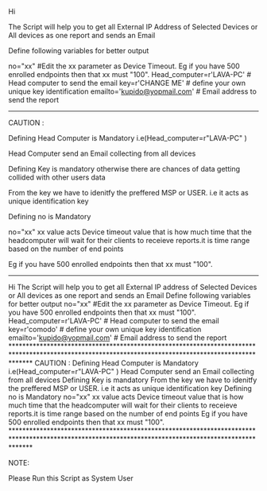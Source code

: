 Hi

The Script will help you to get all External IP Address of Selected Devices or All devices as one report and sends an Email

Define following variables for better output

no="xx"        #Edit the xx parameter as Device Timeout. Eg if you have 500 enrolled endpoints then that xx must "100".
Head_computer=r'LAVA-PC' # Head computer to send the email
key=r'CHANGE ME'   # define your own unique key identification
emailto='kupido@yopmail.com' # Email address to send the report

*****************************************************************************************************************************************************

CAUTION :

Defining Head Computer is Mandatory i.e(Head_computer=r"LAVA-PC" )

Head Computer send an Email collecting from all devices

Defining Key is mandatory otherwise there are chances of data getting collided with other users data

From the key we have to idenitfy the preffered  MSP or USER. i.e it acts as unique identification key

Defining no is Mandatory

no="xx" xx value acts Device timeout value that is how much time that the headcomputer will wait for their clients to receieve reports.it is time range based on the number of end points

Eg if you have 500 enrolled endpoints then that xx must "100".
*****************************************************************************************************************************************************

 

Hi The Script will help you to get all External IP address of Selected Devices or All devices as one report and sends an Email Define following variables for better output no="xx" #Edit the xx parameter as Device Timeout. Eg if you have 500 enrolled endpoints then that xx must "100". Head_computer=r'LAVA-PC' # Head computer to send the email key=r'comodo' # define your own unique key identification emailto='kupido@yopmail.com' # Email address to send the report ***************************************************************************************************************************************************** CAUTION : Defining Head Computer is Mandatory i.e(Head_computer=r"LAVA-PC" ) Head Computer send an Email collecting from all devices Defining Key is mandatory From the key we have to idenitfy the preffered MSP or USER. i.e it acts as unique identification key Defining no is Mandatory no="xx" xx value acts Device timeout value that is how much time that the headcomputer will wait for their clients to receieve reports.it is time range based on the number of end points Eg if you have 500 enrolled endpoints then that xx must "100". *****************************************************************************************************************************************************

NOTE:

Please Run this Script as System User
